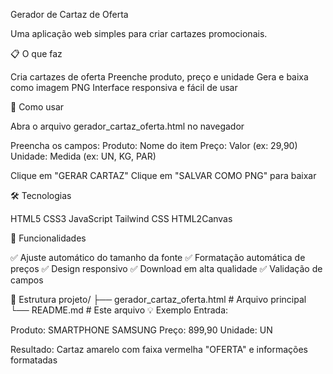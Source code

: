 Gerador de Cartaz de Oferta

Uma aplicação web simples para criar cartazes promocionais.

📋 O que faz

Cria cartazes de oferta
Preenche produto, preço e unidade
Gera e baixa como imagem PNG
Interface responsiva e fácil de usar

🚀 Como usar

Abra o arquivo gerador_cartaz_oferta.html no navegador

Preencha os campos:
Produto: Nome do item
Preço: Valor (ex: 29,90)
Unidade: Medida (ex: UN, KG, PAR)


Clique em "GERAR CARTAZ"
Clique em "SALVAR COMO PNG" para baixar

🛠️ Tecnologias

HTML5
CSS3
JavaScript
Tailwind CSS
HTML2Canvas

📱 Funcionalidades

✅ Ajuste automático do tamanho da fonte
✅ Formatação automática de preços
✅ Design responsivo
✅ Download em alta qualidade
✅ Validação de campos

📁 Estrutura
projeto/
├── gerador_cartaz_oferta.html    # Arquivo principal
└── README.md     # Este arquivo
💡 Exemplo
Entrada:

Produto: SMARTPHONE SAMSUNG
Preço: 899,90
Unidade: UN

Resultado: Cartaz amarelo com faixa vermelha "OFERTA" e informações formatadas
